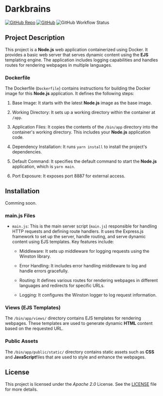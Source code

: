 # Darkbrains

[![GitHub Repo](https://img.shields.io/badge/GitHub-Repo-blue)](https://github.com/Dark-brains/blackdocs-cloud)
[![GitHub](https://img.shields.io/badge/GitHub-Releases-green)](https://github.com/Dark-brains/blackdocs-cloud/releases)
![GitHub Workflow Status](https://github.com/Darkbrains/landing/actions/workflows/test.yaml/badge.svg?branch=dev)

## Project Description

This project is a **Node.js** web application containerized using Docker. It provides a basic web server that serves dynamic content using the **EJS** templating engine. The application includes logging capabilities and handles routes for rendering webpages in multiple languages.

### Dockerfile

The Dockerfile (`Dockerfile`) contains instructions for building the Docker image for this **Node.js** application. It defines the following steps:

1. Base Image: It starts with the latest **Node.js** image as the base image.

2. Working Directory: It sets up a working directory within the container at `/app`.

3. Application Files: It copies the contents of the `/bin/app` directory into the container's working directory. This includes your **Node.js** application code.

4. Dependency Installation: It runs `yarn install` to install the project's dependencies.

5. Default Command: It specifies the default command to start the **Node.js** application, which is `yarn main`.

6. Port Exposure: It exposes port 8887 for external access.

## Installation

Comming soon.

### main.js Files

- `main.js`: This is the main server script (`main.js`) responsible for handling HTTP requests and defining route handlers. It uses the Express.js framework to set up the server, handle routing, and serve dynamic content using EJS templates. Key features include:
  
  - Middleware: It sets up middleware for logging requests using the Winston library.
  
  - Error Handling: It includes error handling middleware to log and handle errors gracefully.
  
  - Routing: It defines various routes for rendering webpages in different languages and redirects for specific URLs.
  
  - Logging: It configures the Winston logger to log request information.

### Views (EJS Templates)

The `/bin/app/views/` directory contains EJS templates for rendering webpages. These templates are used to generate dynamic **HTML** content based on the requested URL.

### Public Assets

The `/bin/app/public/static/` directory contains static assets such as **CSS** and **JavaScript**files that are used to style and enhance the webpages.

## License

This project is licensed under the *Apache 2.0* License. See the [LICENSE](LICENSE) file for more details.
